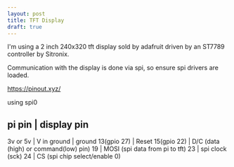 ```yaml
---
layout: post
title: TFT Display
draft: true
---
```



I'm using a 2 inch 240x320 tft display sold by adafruit driven by an ST7789 controller by Sitronix.

Communication with the display is done via spi, so ensure spi drivers are loaded. 

https://pinout.xyz/

using spi0

pi pin      |  display pin
------------------------
3v or 5v    | V in
ground      | ground
13(gpio 27) | Reset
	15(gpio 22) | D/C (data (high) or command(low) pin)
19          | MOSI (spi data from pi to tft)
23          | spi clock (sck)
24          | CS (spi chip select/enable 0)
